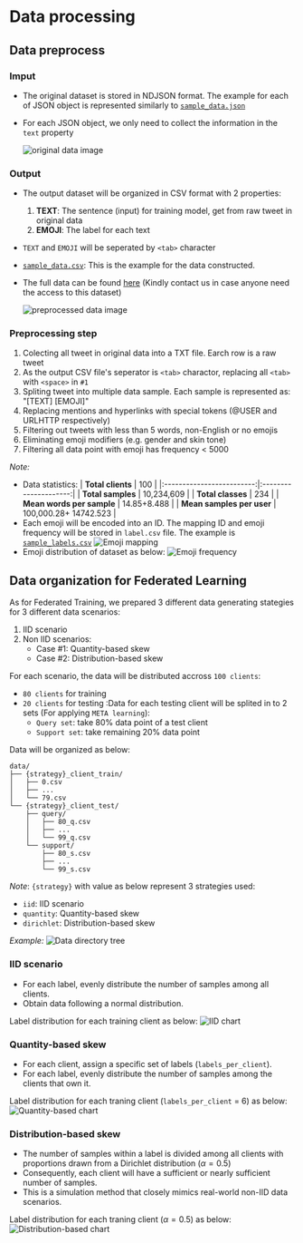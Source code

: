 # Data processing

## Data preprocess 

### Imput

* The original dataset is stored in NDJSON format. The example for each of JSON object is represented similarly to [`sample_data.json`](../data/sample_data.json)
* For each JSON object, we only need to collect the information in the `text` property

	![original data image](./imgs/original_data.png)

### Output 
* The output dataset will be organized in CSV format with 2 properties:
	1. **TEXT**: The sentence (input) for training model, get from raw tweet in original data
	2. **EMOJI**: The label for each text

* `TEXT` and `EMOJI` will be seperated by `<tab>` character
* [`sample_data.csv`](../data/sample_data.csv): This is the example for the data constructed.
* The full data can be found [here](https://drive.google.com/drive/folders/1WohumbUpiuHfGqfKgfTucGRNzJ0OrQ-A) (Kindly contact us in case anyone need the access to this dataset)

	![preprocessed data image](./imgs/preprocessed_data.png)

### Preprocessing step

1. Colecting all tweet in original data into a TXT file. Earch row is a raw tweet 
2. As the output CSV file's seperator is `<tab>` charactor, replacing all `<tab>` with `<space>` in `#1`
3. Spliting tweet into multiple data sample. Each sample is represented as: "[TEXT] [EMOJI]" 
3. Replacing mentions and hyperlinks with special tokens (@USER
and URLHTTP respectively)
4. Filtering out tweets with less than 5 words, non-English or no
emojis
5. Eliminating emoji modifiers (e.g. gender and skin tone)
6. Filtering all data point with emoji has frequency < 5000

*Note:* 
* Data statistics:
	|     **Total clients**     |          100          |
	|:-------------------------:|:---------------------:|
	|     **Total samples**     |       10,234,609      |
	|     **Total classes**     |          234          |
	| **Mean words per sample** |      14.85+8.488      |
	| **Mean samples per user** | 100,000.28+ 14742.523 |
* Each emoji will be encoded into an ID. The mapping ID and emoji frequency will be stored in `label.csv` file. The example is [`sample_labels.csv`](../data/sample_labels.csv)
	![Emoji mapping](./imgs/label_dis.png)
* Emoji distribution of dataset as below:
	![Emoji frequency](./imgs/emoji_frequency.png)


## Data organization for Federated Learning 

As for Federated Training, we prepared 3 different data generating stategies for 3 different data scenarios:

1. IID scenario
2. Non IID scenarios:
	* Case #1: Quantity-based skew 
	* Case #2: Distribution-based skew

For each scenario, the data will be distributed accross `100 clients`:
* `80 clients` for training
* `20 clients` for testing :Data for each testing client will be splited in to 2 sets (For applying `META learning`):
	* `Query set`: take 80% data point of a test client
	* `Support set`: take remaining 20% data point

Data will be organized as below:
```
data/
├── {strategy}_client_train/
│   ├── 0.csv
│   ├── ...
│   └── 79.csv
└── {strategy}_client_test/
    ├── query/
    │   ├── 80_q.csv
    │   ├── ...
    │   └── 99_q.csv
    └── support/
        ├── 80_s.csv
        ├── ...
        └── 99_s.csv
```

*Note*: `{strategy}` with value as below represent 3 strategies used:

* `iid`: IID scenario
* `quantity`: Quantity-based skew 
* `dirichlet`: Distribution-based skew

*Example:*
	![Data directory tree](./imgs/data_dir_tree.png)

### IID scenario
* For each label, evenly distribute the number of samples among all clients. 
* Obtain data following a normal distribution.

Label distribution for each training client as below:
	![IID chart](./imgs/iid_chart.png)

### Quantity-based skew 
* For each client, assign a specific set of labels (`labels_per_client`).
* For each label, evenly distribute the number of samples among the clients that own it.

Label distribution for each traning client (`labels_per_client` = 6) as below:
	![Quantity-based chart](./imgs/quantity_6_chart.png)

### Distribution-based skew 
* The number of samples within a label is divided among all clients with proportions drawn from a Dirichlet distribution ($\alpha = 0.5$)
* Consequently, each client will have a sufficient or nearly sufficient number of samples.
* This is a simulation method that closely mimics real-world non-IID data scenarios.

Label distribution for each traning client ($\alpha = 0.5$) as below:
	![Distribution-based chart](./imgs/dirichlet_chart.png)


